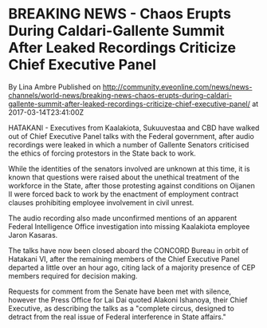 # BREAKING NEWS - Chaos Erupts During Caldari-Gallente Summit After Leaked Recordings Criticize Chief Executive Panel 
By Lina Ambre
Published on http://community.eveonline.com/news/news-channels/world-news/breaking-news-chaos-erupts-during-caldari-gallente-summit-after-leaked-recordings-criticize-chief-executive-panel/ at 2017-03-14T23:41:00Z

HATAKANI - Executives from Kaalakiota, Sukuuvestaa and CBD have walked out of Chief Executive Panel talks with the Federal government, after audio recordings were leaked&nbsp;in which&nbsp;a number of Gallente Senators criticised the ethics of forcing protestors in the State back to work.

While the identities of the senators involved are unknown at this time, it is known that questions were raised about the unethical treatment of the workforce in the State, after those protesting against conditions on Oijanen II were forced back to work by the enactment of employment contract clauses prohibiting employee involvement in civil unrest.

The audio recording also made unconfirmed mentions of an apparent Federal Intelligence Office investigation into missing Kaalakiota employee Jaron Kasaras.

The talks have now been closed aboard the CONCORD Bureau in orbit of Hatakani VI, after the remaining members of the Chief Executive Panel departed a little over an hour ago, citing lack of a majority presence of CEP members required for decision making.

Requests for comment from the Senate have been met with silence, however the Press Office for Lai Dai quoted Alakoni Ishanoya, their Chief Executive, as describing the talks as a "complete&nbsp;circus, designed to detract from the real issue of Federal interference in State affairs." &nbsp;


